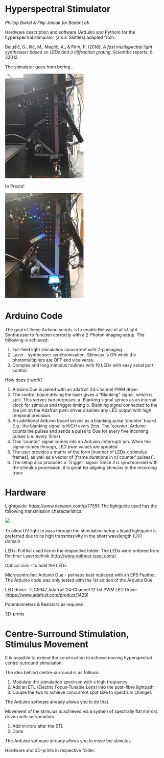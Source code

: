 # Hyperspectral Stimulator

_Philipp Bartel & Filip Janiak for BadenLab_

Hardware description and software (Arduino and Python) for the hyperspectral stimulator (a.k.a. Skittles) adapted from:

Belušič, G., Ilić, M., Meglič, A., & Pirih, P. (2016). _A fast multispectral light synthesiser based on LEDs and a diffraction grating._ Scientific reports, 6, 32012.

The stimulator goes from boring...

<img src="/Images/OFF.jpg" width="256">

to Presto!

<img src="/Images/ON.jpg" width="256">

# Arduino Code

The goal of these Arduino scripts is to enable Belusic et al's Light Synthesiser to function correctly with a 2-Photon imaging setup. The following is achieved:
1. Full-field light stimulation concurrent with 2-p imaging.
2. Laser - synthesiser synchronisation. Stimulus is ON while the photomultipliers are OFF and vice versa.
3. Complex and long stimulus routines with 19 LEDs with easy serial port control.

How does it work?
1. Arduino Due is paired with an adafruit 24-channel PWM driver
2. The control board driving the laser gives a "Blanking" signal, which is split. This serves two purposes:
  a. Blanking signal serves as an internal clock for stimulus and trigger timing
  b. Blanking signal connected to the /oe pin on the Adafruit pwm driver disables any LED output with high temporal precision.
3. An additional Arduino board serves as a blanking pulse 'counter' board. E.g.: the blanking signal is HIGH every 2ms. The 'counter' Arduino counts the pulses and sends a pulse to Due for every five incoming pulses (i.e. every 10ms).
4. This 'counter' signal comes into an Arduino /interrupt/ pin. When the signal comes through, LED pwm values are updated.
5. The user provides a matrix of the form [number of LEDs x stimulus frames], as well as a vector of [frame durations in n('counter' pulses)].
6. The setup also produces a 'Trigger' signal. Since it is synchronised with the stimulus procession, it is great for aligning stimulus to the recording trace

# Hardware

Lightguide:
https://www.newport.com/p/77555
The lightguide used has the following transmission characteristics:

<img src="https://www.newport.com/mam/celum/celum_assets/LS-254b_600w.gif?6" width="512">

To allow UV light to pass through the stimulation setup a liquid lightguide is preferred due to its high transmissivity in the short wavelength (UV) domain.

LEDs:
Full list used lies in the respective folder. The LEDs were ordered from Roithner Lasertechnik (http://www.roithner-laser.com/).

Optical rails - to hold the LEDs.

Microcontroller:
Arduino Due - perhaps best replaced with an EPS Feather. The Arduino code was only tested with the 1st edition of the Arduino Due.

LED driver:
TLC5947 Adafruit 24-Channel 12-bit PWM LED Driver (https://www.adafruit.com/product/1429)

Potentiometers & Resistors as required.

3D-prints

# Centre-Surround Stimulation, Stimulus Movement

It is possible to extend the construction to achieve moving hyperspectral centre-surround stimulation.

The idea behind centre-surround is as follows:
1. Modulate the stimulation spectrum with a high frequency
2. Add an ETL (Electric Focus-Tunable Lens) into the post-fibre lightpath
3. Couple the two to achieve concurrent spot size to spectrum changes

The Arduino software already allows you to do that.

Movement of the stimulus is achieved via a system of spectrally flat mirrors, driven with servomotors.
1. Add mirrors after the ETL
2. Done

The Arduino software already allows you to move the stimulus.

Hardware and 3D-prints in respective folder.
